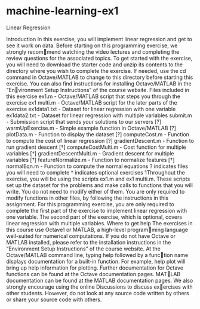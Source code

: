 # machine-learning-ex1
Linear Regression

Introduction
In this exercise, you will implement linear regression and get to see it work
on data. Before starting on this programming exercise, we strongly recommend watching the video lectures and completing the review questions for
the associated topics.
To get started with the exercise, you will need to download the starter
code and unzip its contents to the directory where you wish to complete the
exercise. If needed, use the cd command in Octave/MATLAB to change to
this directory before starting this exercise.
You can also find instructions for installing Octave/MATLAB in the “Environment Setup Instructions” of the course website.
Files included in this exercise
ex1.m - Octave/MATLAB script that steps you through the exercise
ex1 multi.m - Octave/MATLAB script for the later parts of the exercise
ex1data1.txt - Dataset for linear regression with one variable
ex1data2.txt - Dataset for linear regression with multiple variables
submit.m - Submission script that sends your solutions to our servers
[?] warmUpExercise.m - Simple example function in Octave/MATLAB
[?] plotData.m - Function to display the dataset
[?] computeCost.m - Function to compute the cost of linear regression
[?] gradientDescent.m - Function to run gradient descent
[†] computeCostMulti.m - Cost function for multiple variables
[†] gradientDescentMulti.m - Gradient descent for multiple variables
[†] featureNormalize.m - Function to normalize features
[†] normalEqn.m - Function to compute the normal equations
? indicates files you will need to complete
† indicates optional exercises
1Throughout the exercise, you will be using the scripts ex1.m and ex1 multi.m.
These scripts set up the dataset for the problems and make calls to functions
that you will write. You do not need to modify either of them. You are only
required to modify functions in other files, by following the instructions in
this assignment.
For this programming exercise, you are only required to complete the first
part of the exercise to implement linear regression with one variable. The
second part of the exercise, which is optional, covers linear regression with
multiple variables.
Where to get help
The exercises in this course use Octave1 or MATLAB, a high-level programming language well-suited for numerical computations. If you do not have
Octave or MATLAB installed, please refer to the installation instructions in
the “Environment Setup Instructions” of the course website.
At the Octave/MATLAB command line, typing help followed by a function name displays documentation for a built-in function. For example, help
plot will bring up help information for plotting. Further documentation for
Octave functions can be found at the Octave documentation pages. MATLAB documentation can be found at the MATLAB documentation pages.
We also strongly encourage using the online Discussions to discuss exercises with other students. However, do not look at any source code written
by others or share your source code with others.
